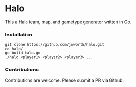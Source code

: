 # Halo

This a Halo team, map, and gametype generator written in Go.

### Installation

```
git clone https://github.com/jwworth/halo.git
cd halo/
go build halo.go
./halo <player1> <player2> <player3> ...
```

### Contributions

Contributions are welcome. Please submit a PR via Github.
